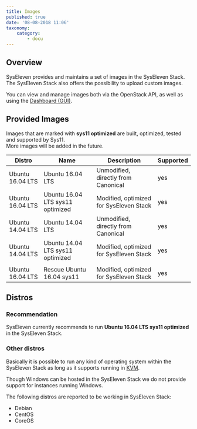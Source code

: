 ```yaml
---
title: Images
published: true
date: '08-08-2018 11:06'
taxonomy:
    category:
        - docu
---
```


## Overview

SysEleven provides and maintains a set of images in the SysEleven Stack.  
The SysEleven Stack also offers the possibility to upload custom images. 

You can view and manage images both via the OpenStack API, as well as using the [Dashboard (GUI)](https://dashboard.cloud.syseleven.net).

## Provided Images

Images that are marked with **sys11 optimized** are built, optimized, tested and supported by Sys11.  
More images will be added in the future.

Distro           | Name                             | Description                             | Supported |
-----------------|----------------------------------|-----------------------------------------|-----------|
Ubuntu 16.04 LTS | Ubuntu 16.04 LTS                 | Unmodified, directly from Canonical     | yes       |
Ubuntu 16.04 LTS | Ubuntu 16.04 LTS sys11 optimized | Modified, optimized for SysEleven Stack | yes       |
Ubuntu 14.04 LTS | Ubuntu 14.04 LTS                 | Unmodified, directly from Canonical     | yes       |
Ubuntu 14.04 LTS | Ubuntu 14.04 LTS sys11 optimized | Modified, optimized for SysEleven Stack | yes       |
                 |                                  |                                         |           |
Ubuntu 16.04 LTS | Rescue Ubuntu 16.04 sys11        | Modified, optimized for SysEleven Stack | yes       |


## Distros

### Recommendation
SysEleven currently recommends to run **Ubuntu 16.04 LTS sys11 optimized** in the SysEleven Stack.

### Other distros
Basically it is possible to run any kind of operating system within the SysEleven Stack as long as it supports running in [KVM](https://www.linux-kvm.org/page/Main_Page).

Though Windows can be hosted in the SysEleven Stack we do not provide support for instances running Windows.

The following distros are reported to be working in SysEleven Stack:

* Debian
* CentOS
* CoreOS

